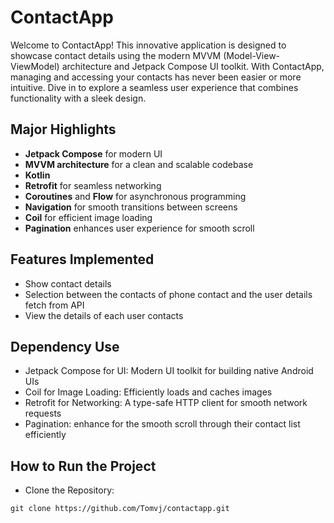 # ContactApp

Welcome to ContactApp! This innovative application is designed to showcase contact details using the modern MVVM (Model-View-ViewModel) architecture and Jetpack Compose UI toolkit. With ContactApp, managing and accessing your contacts has never been easier or more intuitive. Dive in to explore a seamless user experience that combines functionality with a sleek design.

## Major Highlights

- **Jetpack Compose** for modern UI
- **MVVM architecture** for a clean and scalable codebase
- **Kotlin**
- **Retrofit** for seamless networking
- **Coroutines** and **Flow** for asynchronous programming
- **Navigation** for smooth transitions between screens
- **Coil** for efficient image loading
- **Pagination** enhances user experience for smooth scroll


## Features Implemented

- Show contact details
- Selection between the contacts of phone contact and the user details fetch from API
- View the details of each user contacts

## Dependency Use

- Jetpack Compose for UI: Modern UI toolkit for building native Android UIs
- Coil for Image Loading: Efficiently loads and caches images
- Retrofit for Networking: A type-safe HTTP client for smooth network requests
- Pagination: enhance for the smooth scroll through their contact list efficiently

## How to Run the Project

- Clone the Repository:
```
git clone https://github.com/Tomvj/contactapp.git
```

